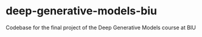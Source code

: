 # deep-generative-models-biu
Codebase for the final project of the Deep Generative Models course at BIU
